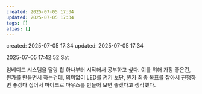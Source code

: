 ```yaml
---
created: 2025-07-05 17:34
updated: 2025-07-05 17:34
tags: []
alias: []
---
```


created: 2025-07-05 17:34
updated: 2025-07-05 17:34

2025-07-05 17:42:52 Sat

임베디드 시스템을 달랑 칩 하나부터 시작해서 공부하고 싶다.
이를 위해 가장 좋은건, 뭔가를 만들면서 하는건데,
의미없이 LED를 켜기 보단, 뭔가 최종 목표를 잡아서 진행하면 좋겠다 싶어서 마이크로 마우스를 만들어 보면 좋겠다고 생각했다.
